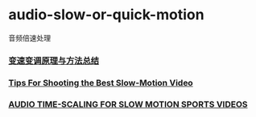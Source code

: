 # audio-slow-or-quick-motion
音频倍速处理

### [变速变调原理与方法总结](http://blog.csdn.net/weiqiwu1986/article/details/38876095)

### [Tips For Shooting the Best Slow-Motion Video](http://gizmodo.com/5164508/tips-for-shooting-the-best-slow-motion-video)

### [AUDIO TIME-SCALING FOR SLOW MOTION SPORTS VIDEOS](http://tcts.fpms.ac.be/publications/papers/2013/dafx2013_slowdio.pdf)



